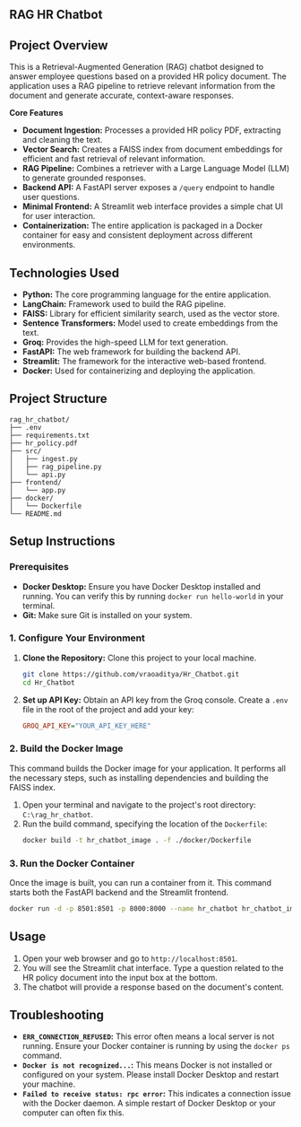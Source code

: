 ## RAG HR Chatbot

## Project Overview

This is a Retrieval-Augmented Generation (RAG) chatbot designed to answer employee questions based on a provided HR policy document. The application uses a RAG pipeline to retrieve relevant information from the document and generate accurate, context-aware responses.

**Core Features**

  * **Document Ingestion:** Processes a provided HR policy PDF, extracting and cleaning the text.
  * **Vector Search:** Creates a FAISS index from document embeddings for efficient and fast retrieval of relevant information.
  * **RAG Pipeline:** Combines a retriever with a Large Language Model (LLM) to generate grounded responses.
  * **Backend API:** A FastAPI server exposes a `/query` endpoint to handle user questions.
  * **Minimal Frontend:** A Streamlit web interface provides a simple chat UI for user interaction.
  * **Containerization:** The entire application is packaged in a Docker container for easy and consistent deployment across different environments.

## Technologies Used

  * **Python:** The core programming language for the entire application.
  * **LangChain:** Framework used to build the RAG pipeline.
  * **FAISS:** Library for efficient similarity search, used as the vector store.
  * **Sentence Transformers:** Model used to create embeddings from the text.
  * **Groq:** Provides the high-speed LLM for text generation.
  * **FastAPI:** The web framework for building the backend API.
  * **Streamlit:** The framework for the interactive web-based frontend.
  * **Docker:** Used for containerizing and deploying the application.

## Project Structure

```
rag_hr_chatbot/
├── .env
├── requirements.txt
├── hr_policy.pdf
├── src/
│   ├── ingest.py
│   ├── rag_pipeline.py
│   └── api.py
├── frontend/
│   └── app.py
├── docker/
│   └── Dockerfile
└── README.md
```

## Setup Instructions

### **Prerequisites**

  * **Docker Desktop:** Ensure you have Docker Desktop installed and running. You can verify this by running `docker run hello-world` in your terminal.
  * **Git:** Make sure Git is installed on your system.

### **1. Configure Your Environment**

1.  **Clone the Repository:** Clone this project to your local machine.

    ```bash
    git clone https://github.com/vraoaditya/Hr_Chatbot.git
    cd Hr_Chatbot
    ```

2.  **Set up API Key:** Obtain an API key from the Groq console. Create a `.env` file in the root of the project and add your key:

    ```ini
    GROQ_API_KEY="YOUR_API_KEY_HERE"
    ```

### **2. Build the Docker Image**

This command builds the Docker image for your application. It performs all the necessary steps, such as installing dependencies and building the FAISS index.

1.  Open your terminal and navigate to the project's root directory: `C:\rag_hr_chatbot`.
2.  Run the build command, specifying the location of the `Dockerfile`:
    ```bash
    docker build -t hr_chatbot_image . -f ./docker/Dockerfile
    ```

### **3. Run the Docker Container**

Once the image is built, you can run a container from it. This command starts both the FastAPI backend and the Streamlit frontend.

```bash
docker run -d -p 8501:8501 -p 8000:8000 --name hr_chatbot hr_chatbot_image
```

## Usage

1.  Open your web browser and go to `http://localhost:8501`.
2.  You will see the Streamlit chat interface. Type a question related to the HR policy document into the input box at the bottom.
3.  The chatbot will provide a response based on the document's content.

## Troubleshooting

  * **`ERR_CONNECTION_REFUSED`:** This error often means a local server is not running. Ensure your Docker container is running by using the `docker ps` command.
  * **`Docker is not recognized...`:** This means Docker is not installed or configured on your system. Please install Docker Desktop and restart your machine.
  * **`Failed to receive status: rpc error`:** This indicates a connection issue with the Docker daemon. A simple restart of Docker Desktop or your computer can often fix this.
